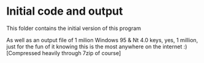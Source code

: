 # Initial code and output
This folder contains the initial version of this program

As well as an output file of 1 milion Windows 95 & Nt 4.0 keys, yes, 1 million, just for the fun of it knowing this is the most anywhere on the internet :) [Compressed heavily through 7zip of course]
